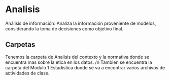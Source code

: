 # Analisis
Análisis de información: Analiza la información proveniente de modelos, considerando la toma de decisiones como objetivo final.

## Carpetas
Tenemos la carpeta de Analisis del contexto y la normativa donde se encuentra mas sobre la etica en los datos. /n
Tambien se encuentra la carpeta del Modulo 1 Estadistica donde se va a encontrar varios archivos de actividades de clase.
